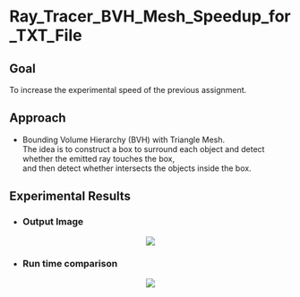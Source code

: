 # Ray_Tracer_BVH_Mesh_Speedup_for_TXT_File
## Goal 
To increase the experimental speed of the previous assignment.

## Approach 
- Bounding Volume Hierarchy (BVH) with Triangle Mesh. <br>
  The idea is to construct a box to surround each object and detect whether the emitted ray touches the box, <br>
  and then detect whether intersects the objects inside the box.
  
## Experimental Results
- ### Output Image
<p align="center"><img src="https://github.com/NUZEROVI/Ray_Tracer_BVH_Mesh_Speedup_for_TXT_File/blob/Speedup_CG_HW/Results.png"></p>

- ### Run time comparison
<p align="center"><img src="https://github.com/NUZEROVI/Ray_Tracer_BVH_Mesh_Speedup_for_TXT_File/blob/Speedup_CG_HW/Comparisons.png"></p>

